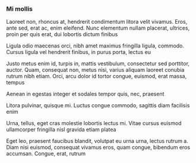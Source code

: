 ### Mi mollis

Laoreet non, rhoncus at, hendrerit condimentum litora velit vivamus. Eros, ante sed, erat ac, enim eleifend. Nunc elementum nullam placerat, ultrices, proin per quis erat, dui lobortis dictum finibus

Ligula odio maecenas orci, nibh amet maximus fringilla ligula, commodo. Cursus ligula vel hendrerit finibus, in purus porta, lectus eu

Justo metus enim id, turpis in, mattis vestibulum, consectetur sed porttitor, auctor. Quam, consequat non, metus nisi, varius aliquam laoreet conubia rutrum nibh etiam. Orci, arcu dolor id tortor congue, euismod, erat massa, tempus

Aenean in egestas integer et sodales tempor quis, nec, praesent

Litora pulvinar, quisque mi. Luctus congue commodo, sagittis diam facilisis enim

Urna, tellus, eget cras molestie lobortis lectus mi. Vitae cursus euismod ullamcorper fringilla nisl gravida etiam platea

Eget leo, praesent faucibus blandit, volutpat eu urna urna, lectus rutrum a. Diam nisi euismod, consequat vivamus eros, quam congue, bibendum eros accumsan. Congue, erat, rutrum


